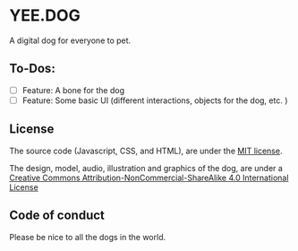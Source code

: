 # YEE.DOG

A digital dog for everyone to pet. 

## To-Dos:

- [ ] Feature: A bone for the dog
- [ ] Feature: Some basic UI (different interactions, objects for the dog, etc. )

## License

The source code (Javascript, CSS, and HTML), are under the [MIT license](https://choosealicense.com/licenses/mit/). 

The design, model, audio, illustration and graphics of the dog, are under a <a rel="license" href="http://creativecommons.org/licenses/by-nc-sa/4.0/">Creative Commons Attribution-NonCommercial-ShareAlike 4.0 International License</a>

## Code of conduct

Please be nice to all the dogs in the world. 
